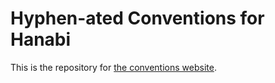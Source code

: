 # Hyphen-ated Conventions for Hanabi

This is the repository for [the conventions website](TODO.github.io).
